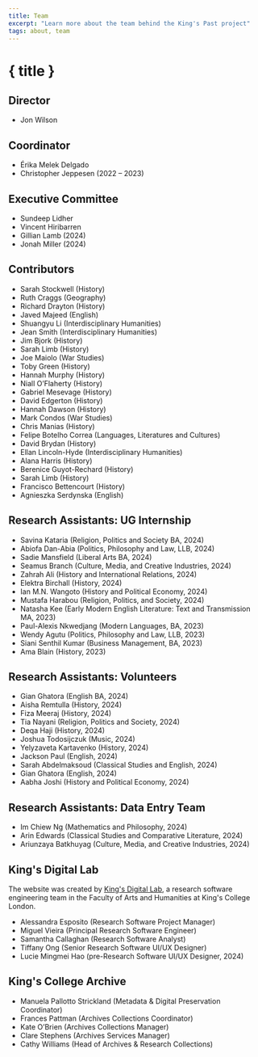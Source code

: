 ```yaml
---
title: Team
excerpt: "Learn more about the team behind the King's Past project"
tags: about, team
---
```


# { title }

## Director

- Jon Wilson

## Coordinator

- Érika Melek Delgado
- Christopher Jeppesen (2022 – 2023)

## Executive Committee

- Sundeep Lidher
- Vincent Hiribarren
- Gillian Lamb (2024)
- Jonah Miller (2024)

## Contributors

- Sarah Stockwell (History)
- Ruth Craggs (Geography)
- Richard Drayton (History)
- Javed Majeed (English)
- Shuangyu Li (Interdisciplinary Humanities)
- Jean Smith (Interdisciplinary Humanities)
- Jim Bjork (History)
- Sarah Limb (History)
- Joe Maiolo (War Studies)
- Toby Green (History)
- Hannah Murphy (History)
- Niall O’Flaherty (History)
- Gabriel Mesevage (History)
- David Edgerton (History)
- Hannah Dawson (History)
- Mark Condos (War Studies)
- Chris Manias (History)
- Felipe Botelho Correa (Languages, Literatures and Cultures)
- David Brydan (History)
- Ellan Lincoln-Hyde (Interdisciplinary Humanities)
- Alana Harris (History)
- Berenice Guyot-Rechard (History)
- Sarah Limb (History)
- Francisco Bettencourt (History)
- Agnieszka Serdynska (English)

## Research Assistants: UG Internship

- Savina Kataria (Religion, Politics and Society BA, 2024)
- Abiofa Dan-Abia (Politics, Philosophy and Law, LLB, 2024)
- Sadie Mansfield (Liberal Arts BA, 2024)
- Seamus Branch (Culture, Media, and Creative Industries, 2024)
- Zahrah Ali (History and International Relations, 2024)
- Elektra Birchall (History, 2024)
- Ian M.N. Wangoto (History and Political Economy, 2024)
- Mustafa Harabou (Religion, Politics, and Society, 2024)
- Natasha Kee (Early Modern English Literature: Text and Transmission MA, 2023)
- Paul-Alexis Nkwedjang (Modern Languages, BA, 2023)
- Wendy Agutu (Politics, Philosophy and Law, LLB, 2023)
- Siani Senthil Kumar (Business Management, BA, 2023)
- Ama Blain (History, 2023)

## Research Assistants: Volunteers

- Gian Ghatora (English BA, 2024)
- Aisha Remtulla (History, 2024)
- Fiza Meeraj (History, 2024)
- Tia Nayani (Religion, Politics and Society, 2024)
- Deqa Haji (History, 2024)
- Joshua Todosijczuk (Music, 2024)
- Yelyzaveta Kartavenko (History, 2024)
- Jackson Paul (English, 2024)
- Sarah Abdelmaksoud (Classical Studies and English, 2024)
- Gian Ghatora (English, 2024)
- Aabha Joshi (History and Political Economy, 2024)

## Research Assistants: Data Entry Team

- Im Chiew Ng (Mathematics and Philosophy, 2024)
- Arin Edwards (Classical Studies and Comparative Literature, 2024)
- Ariunzaya Batkhuyag (Culture, Media, and Creative Industries, 2024)

## King's Digital Lab

The website was created by [King's Digital Lab](https://kdl.kcl.ac.uk/),
a research software engineering team in the Faculty of Arts and Humanities at
King's College London.

- Alessandra Esposito (Research Software Project Manager)
- Miguel Vieira (Principal Research Software Engineer)
- Samantha Callaghan (Research Software Analyst)
- Tiffany Ong (Senior Research Software UI/UX Designer)
- Lucie Mingmei Hao (pre-Research Software UI/UX Designer, 2024)

## King's College Archive

- Manuela Pallotto Strickland (Metadata & Digital Preservation Coordinator)
- Frances Pattman (Archives Collections Coordinator)
- Kate O’Brien (Archives Collections Manager)
- Clare Stephens (Archives Services Manager)
- Cathy Williams (Head of Archives & Research Collections)
